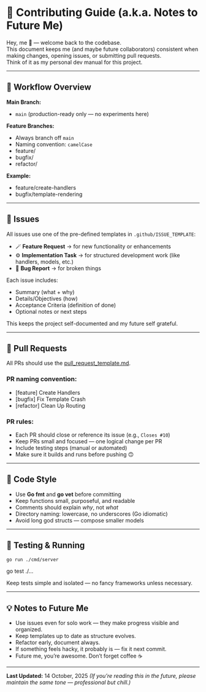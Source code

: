 # 🧭 Contributing Guide (a.k.a. Notes to Future Me)

Hey, me 👋 — welcome back to the codebase.  
This document keeps me (and maybe future collaborators) consistent when making changes, opening issues, or submitting pull requests.  
Think of it as my personal dev manual for this project.

---

## 🧩 Workflow Overview

**Main Branch:**  
- `main` (production-ready only — no experiments here)  

**Feature Branches:**  
- Always branch off `main`  
- Naming convention: `camelCase`
- feature/<short-description>
- bugfix/<short-description>
- refactor/<short-description>

**Example:** 
- feature/create-handlers
- bugfix/template-rendering


---

## 🧠 Issues

All issues use one of the pre-defined templates in `.github/ISSUE_TEMPLATE`:

- 🪄 **Feature Request** → for new functionality or enhancements  
- ⚙️ **Implementation Task** → for structured development work (like handlers, models, etc.)  
- 🐞 **Bug Report** → for broken things  

Each issue includes:
- Summary (what + why)
- Details/Objectives (how)
- Acceptance Criteria (definition of done)
- Optional notes or next steps  

This keeps the project self-documented and my future self grateful.

---

## 🔀 Pull Requests

All PRs should use the [pull_request_template.md](.github/pull_request_template.md).

### PR naming convention:
- [feature] Create Handlers
- [bugfix] Fix Template Crash
- [refactor] Clean Up Routing


### PR rules:
- Each PR should close or reference its issue (e.g., `Closes #10`)
- Keep PRs small and focused — one logical change per PR  
- Include testing steps (manual or automated)
- Make sure it builds and runs before pushing 🙃  

---

## 🧹 Code Style

- Use **Go fmt** and **go vet** before committing  
- Keep functions small, purposeful, and readable  
- Comments should explain *why*, not *what*  
- Directory naming: lowercase, no underscores (Go idiomatic)
- Avoid long god structs — compose smaller models

---

## 🧪 Testing & Running
```bash
go run ./cmd/server
```
go test ./...


Keep tests simple and isolated — no fancy frameworks unless necessary.

---

## 💡 Notes to Future Me

- Use issues even for solo work — they make progress visible and organized.  
- Keep templates up to date as structure evolves.  
- Refactor early, document always.  
- If something feels hacky, it probably is — fix it next commit.  
- Future me, you’re awesome. Don’t forget coffee ☕️

---

**Last Updated:** 14 October, 2025
*(If you’re reading this in the future, please maintain the same tone — professional but chill.)*



